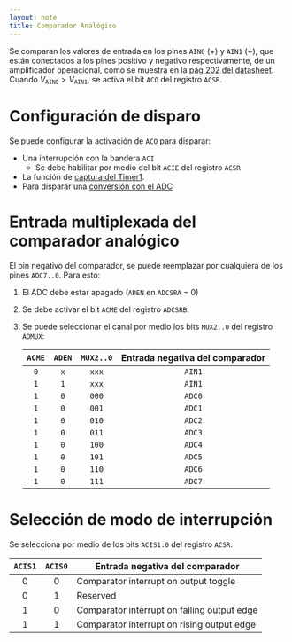 ```yaml
---
layout: note
title: Comparador Analógico
---
```


Se comparan los valores de entrada en los pines `AIN0` $(+)$ y `AIN1` $(-)$, que están conectados a los pines positivo y negativo respectivamente, de un amplificador operacional, como se muestra en la [pág 202 del datasheet](https://ww1.microchip.com/downloads/en/DeviceDoc/Atmel-7810-Automotive-Microcontrollers-ATmega328P_Datasheet.pdf#page=202). Cuando $V_\texttt{AIN0} > V_\texttt{AIN1}$, se activa el bit `ACO` del registro `ACSR`.

# Configuración de disparo
Se puede configurar la activación de `ACO` para disparar:

* Una interrupción con la bandera `ACI`
    * Se debe habilitar por medio del bit `ACIE` del registro `ACSR`
* La función de [captura del Timer1](https://ww1.microchip.com/downloads/en/DeviceDoc/Atmel-7810-Automotive-Microcontrollers-ATmega328P_Datasheet.pdf#page=96).
* Para disparar una [conversión con el ADC](adc.html#conversión-automática-por-disparo)

# Entrada multiplexada del comparador analógico
El pin negativo del comparador, se puede reemplazar por cualquiera de los pines `ADC7..0`. Para esto: 

1. El ADC debe estar apagado (`ADEN` en `ADCSRA` = 0)
2. Se debe activar el bit `ACME` del registro `ADCSRB`.
3. Se puede seleccionar el canal por medio los bits `MUX2..0` del registro `ADMUX`:
    
    | `ACME` | `ADEN` | `MUX2..0` | Entrada negativa del comparador |
    | :-:    | :-:    | :-:       | :-:                             |
    | `0`    | `x`    | `xxx`     | `AIN1`                          |
    | `1`    | `1`    | `xxx`     | `AIN1`                          |
    | `1`    | `0`    | `000`     | `ADC0`                          |
    | `1`    | `0`    | `001`     | `ADC1`                          |
    | `1`    | `0`    | `010`     | `ADC2`                          |
    | `1`    | `0`    | `011`     | `ADC3`                          |
    | `1`    | `0`    | `100`     | `ADC4`                          |
    | `1`    | `0`    | `101`     | `ADC5`                          |
    | `1`    | `0`    | `110`     | `ADC6`                          |
    | `1`    | `0`    | `111`     | `ADC7`                          |
    
# Selección de modo de interrupción

Se selecciona por medio de los bits `ACIS1:0` del registro `ACSR`.

| `ACIS1` | `ACIS0` | Entrada negativa del comparador             |
| :-:     | :-:     | -                                           |
| 0       | 0       | Comparator interrupt on output toggle       |
| 0       | 1       | Reserved                                    |
| 1       | 0       | Comparator interrupt on falling output edge |
| 1       | 1       | Comparator interrupt on rising output edge  |
